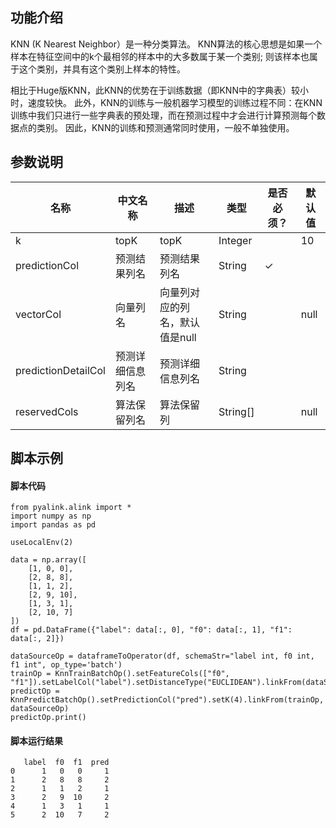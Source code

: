 ## 功能介绍

KNN (K Nearest Neighbor）是一种分类算法。
KNN算法的核心思想是如果一个样本在特征空间中的k个最相邻的样本中的大多数属于某一个类别;
则该样本也属于这个类别，并具有这个类别上样本的特性。

相比于Huge版KNN，此KNN的优势在于训练数据（即KNN中的字典表）较小时，速度较快。
此外，KNN的训练与一般机器学习模型的训练过程不同：在KNN训练中我们只进行一些字典表的预处理，而在预测过程中才会进行计算预测每个数据点的类别。
因此，KNN的训练和预测通常同时使用，一般不单独使用。

## 参数说明


| 名称 | 中文名称 | 描述 | 类型 | 是否必须？ | 默认值 |
| --- | --- | --- | --- | --- | --- |
| k | topK | topK | Integer |  | 10 |
| predictionCol | 预测结果列名 | 预测结果列名 | String | ✓ |  |
| vectorCol | 向量列名 | 向量列对应的列名，默认值是null | String |  | null |
| predictionDetailCol | 预测详细信息列名 | 预测详细信息列名 | String |  |  |
| reservedCols | 算法保留列名 | 算法保留列 | String[] |  | null |


## 脚本示例
#### 脚本代码
```
from pyalink.alink import *
import numpy as np
import pandas as pd

useLocalEnv(2)

data = np.array([
    [1, 0, 0],
    [2, 8, 8],
    [1, 1, 2],
    [2, 9, 10],
    [1, 3, 1],
    [2, 10, 7]
])
df = pd.DataFrame({"label": data[:, 0], "f0": data[:, 1], "f1": data[:, 2]})

dataSourceOp = dataframeToOperator(df, schemaStr="label int, f0 int, f1 int", op_type='batch')
trainOp = KnnTrainBatchOp().setFeatureCols(["f0", "f1"]).setLabelCol("label").setDistanceType("EUCLIDEAN").linkFrom(dataSourceOp)
predictOp = KnnPredictBatchOp().setPredictionCol("pred").setK(4).linkFrom(trainOp, dataSourceOp)
predictOp.print()
```

#### 脚本运行结果
```
   label  f0  f1  pred
0      1   0   0     1
1      2   8   8     2
2      1   1   2     1
3      2   9  10     2
4      1   3   1     1
5      2  10   7     2
```
